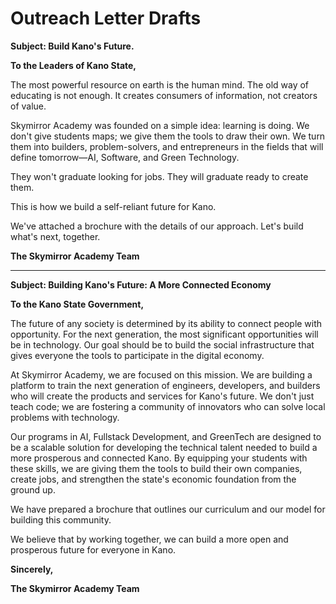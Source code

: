 # Outreach Letter Drafts


**Subject: Build Kano's Future.**

**To the Leaders of Kano State,**

The most powerful resource on earth is the human mind. The old way of educating is not enough. It creates consumers of information, not creators of value.

Skymirror Academy was founded on a simple idea: learning is doing. We don't give students maps; we give them the tools to draw their own. We turn them into builders, problem-solvers, and entrepreneurs in the fields that will define tomorrow—AI, Software, and Green Technology.

They won't graduate looking for jobs. They will graduate ready to create them.

This is how we build a self-reliant future for Kano.

We've attached a brochure with the details of our approach. Let's build what's next, together.

**The Skymirror Academy Team**

---



**Subject: Building Kano's Future: A More Connected Economy**

**To the Kano State Government,**

The future of any society is determined by its ability to connect people with opportunity. For the next generation, the most significant opportunities will be in technology. Our goal should be to build the social infrastructure that gives everyone the tools to participate in the digital economy.

At Skymirror Academy, we are focused on this mission. We are building a platform to train the next generation of engineers, developers, and builders who will create the products and services for Kano's future. We don't just teach code; we are fostering a community of innovators who can solve local problems with technology.

Our programs in AI, Fullstack Development, and GreenTech are designed to be a scalable solution for developing the technical talent needed to build a more prosperous and connected Kano. By equipping your students with these skills, we are giving them the tools to build their own companies, create jobs, and strengthen the state's economic foundation from the ground up.

We have prepared a brochure that outlines our curriculum and our model for building this community.

We believe that by working together, we can build a more open and prosperous future for everyone in Kano.

**Sincerely,**

**The Skymirror Academy Team**
